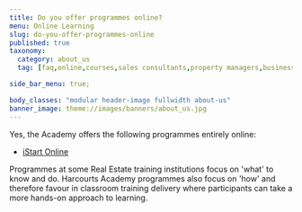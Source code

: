 ```yaml
---
title: Do you offer programmes online?
menu: Online Learning
slug: do-you-offer-programmes-online
published: true
taxonomy:
  category: about_us
  tag: [faq,online,courses,sales consultants,property managers,business owners,managers,office administrators]

side_bar_menu: true;

body_classes: "modular header-image fullwidth about-us"
banner_image: theme://images/banners/about_us.jpg
---
```


Yes, the Academy offers the following programmes entirely online:

- [iStart Online](/courses/sales/istart)

Programmes at some Real Estate training institutions focus on 'what' to know and do. Harcourts Academy programmes also focus on 'how' and therefore favour in classroom training delivery where participants can take a more hands-on approach to learning.
